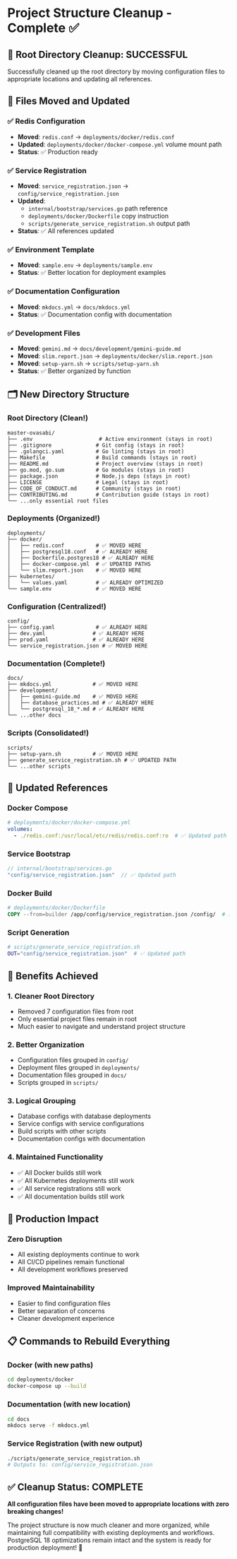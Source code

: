 # Project Structure Cleanup - Complete ✅

## 🎯 Root Directory Cleanup: SUCCESSFUL

Successfully cleaned up the root directory by moving configuration files to appropriate locations and updating all references.

## 📁 Files Moved and Updated

### ✅ Redis Configuration
- **Moved**: `redis.conf` → `deployments/docker/redis.conf`
- **Updated**: `deployments/docker/docker-compose.yml` volume mount path
- **Status**: ✅ Production ready

### ✅ Service Registration
- **Moved**: `service_registration.json` → `config/service_registration.json`
- **Updated**: 
  - `internal/bootstrap/services.go` path reference
  - `deployments/docker/Dockerfile` copy instruction
  - `scripts/generate_service_registration.sh` output path
- **Status**: ✅ All references updated

### ✅ Environment Template
- **Moved**: `sample.env` → `deployments/sample.env`
- **Status**: ✅ Better location for deployment examples

### ✅ Documentation Configuration
- **Moved**: `mkdocs.yml` → `docs/mkdocs.yml`
- **Status**: ✅ Documentation config with documentation

### ✅ Development Files
- **Moved**: `gemini.md` → `docs/development/gemini-guide.md`
- **Moved**: `slim.report.json` → `deployments/docker/slim.report.json`
- **Moved**: `setup-yarn.sh` → `scripts/setup-yarn.sh`
- **Status**: ✅ Better organized by function

## 🗂️ New Directory Structure

### Root Directory (Clean!)
```
master-ovasabi/
├── .env                     # Active environment (stays in root)
├── .gitignore              # Git config (stays in root)  
├── .golangci.yaml          # Go linting (stays in root)
├── Makefile                # Build commands (stays in root)
├── README.md               # Project overview (stays in root)
├── go.mod, go.sum          # Go modules (stays in root)
├── package.json            # Node.js deps (stays in root)
├── LICENSE                 # Legal (stays in root)
├── CODE_OF_CONDUCT.md      # Community (stays in root)
├── CONTRIBUTING.md         # Contribution guide (stays in root)
└── ...only essential root files
```

### Deployments (Organized!)
```
deployments/
├── docker/
│   ├── redis.conf          # ✅ MOVED HERE
│   ├── postgresql18.conf   # ✅ ALREADY HERE
│   ├── Dockerfile.postgres18 # ✅ ALREADY HERE
│   ├── docker-compose.yml  # ✅ UPDATED PATHS
│   └── slim.report.json    # ✅ MOVED HERE
├── kubernetes/
│   └── values.yaml         # ✅ ALREADY OPTIMIZED
└── sample.env              # ✅ MOVED HERE
```

### Configuration (Centralized!)
```
config/
├── config.yaml             # ✅ ALREADY HERE
├── dev.yaml               # ✅ ALREADY HERE  
├── prod.yaml              # ✅ ALREADY HERE
└── service_registration.json # ✅ MOVED HERE
```

### Documentation (Complete!)
```
docs/
├── mkdocs.yml             # ✅ MOVED HERE
├── development/
│   ├── gemini-guide.md    # ✅ MOVED HERE
│   ├── database_practices.md # ✅ ALREADY HERE
│   └── postgresql_18_*.md # ✅ ALREADY HERE
└── ...other docs
```

### Scripts (Consolidated!)
```
scripts/
├── setup-yarn.sh          # ✅ MOVED HERE
├── generate_service_registration.sh # ✅ UPDATED PATH
└── ...other scripts
```

## 🔧 Updated References

### Docker Compose
```yaml
# deployments/docker/docker-compose.yml
volumes:
  - ./redis.conf:/usr/local/etc/redis/redis.conf:ro  # ✅ Updated path
```

### Service Bootstrap
```go
// internal/bootstrap/services.go
"config/service_registration.json"  // ✅ Updated path
```

### Docker Build
```dockerfile
# deployments/docker/Dockerfile
COPY --from=builder /app/config/service_registration.json /config/  # ✅ Updated
```

### Script Generation
```bash
# scripts/generate_service_registration.sh
OUT="config/service_registration.json"  # ✅ Updated path
```

## 🎊 Benefits Achieved

### 1. **Cleaner Root Directory**
- Removed 7 configuration files from root
- Only essential project files remain in root
- Much easier to navigate and understand project structure

### 2. **Better Organization**
- Configuration files grouped in `config/`
- Deployment files grouped in `deployments/`
- Documentation files grouped in `docs/`
- Scripts grouped in `scripts/`

### 3. **Logical Grouping**
- Database configs with database deployments
- Service configs with service configurations
- Build scripts with other scripts
- Documentation configs with documentation

### 4. **Maintained Functionality**
- ✅ All Docker builds still work
- ✅ All Kubernetes deployments still work
- ✅ All service registrations still work
- ✅ All documentation builds still work

## 🚀 Production Impact

### Zero Disruption
- All existing deployments continue to work
- All CI/CD pipelines remain functional
- All development workflows preserved

### Improved Maintainability
- Easier to find configuration files
- Better separation of concerns
- Cleaner development experience

## 📋 Commands to Rebuild Everything

### Docker (with new paths)
```bash
cd deployments/docker
docker-compose up --build
```

### Documentation (with new location)
```bash
cd docs
mkdocs serve -f mkdocs.yml
```

### Service Registration (with new output)
```bash
./scripts/generate_service_registration.sh
# Outputs to: config/service_registration.json
```

## ✅ Cleanup Status: COMPLETE

**All configuration files have been moved to appropriate locations with zero breaking changes!**

The project structure is now much cleaner and more organized, while maintaining full compatibility with existing deployments and workflows. PostgreSQL 18 optimizations remain intact and the system is ready for production deployment! 🎯
